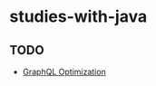 # studies-with-java
## TODO
 * [GraphQL Optimization](https://mingyang-li.medium.com/from-20s-down-to-1s-how-we-shaved-off-19s-from-our-graphql-api-queries-e69d6a0e0727)
